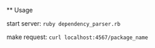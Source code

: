 ** Usage

start server: `ruby dependency_parser.rb`

make request: `curl localhost:4567/package_name`
